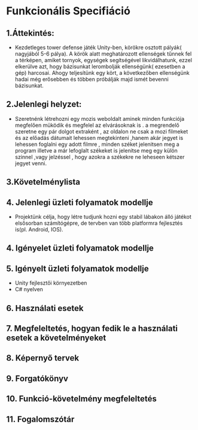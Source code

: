# Funkcionális Specifiáció

## 1.Áttekintés:
- Kezdetleges tower defense játék Unity-ben, körökre osztott 
pályák( nagyjából 5-6 pálya). A körök alatt meghatározott ellenségek tűnnek
fel a térképen, amiket tornyok, egységek segítségével likvidálhatunk,
ezzel elkerülve azt, hogy bázisunkat lerombolják ellenségünk( ezesetben a gép)
harcosai. Ahogy teljesítünk egy kört, a következőben ellenségünk hadai még erősebben
és többen próbálják majd ismét bevenni bázisunkat.

## 2.Jelenlegi helyzet:
- Szeretnénk létrehozni egy mozis weboldalt aminek minden funkciója megfelően müködik és megfelel az elvárásoknak is .
  a megrendelő szeretne egy pár dolgot extraként , az oldalon ne csak a mozi filmeket és az előadás dátumait lehessen megtekinteni ,hanem akár jegyet is lehessen foglalni egy adott filmre , minden széket jelenitsen meg a program illetve a már lefoglalt székeket is jelenitse meg egy külön szinnel ,vagy jelzéssel , hogy azokra a székekre ne leheseen kétszer jegyet venni.

## 3.Követelménylista

## 4. Jelenlegi üzleti folyamatok modellje
- Projektünk célja, hogy létre tudjunk hozni egy stabil lábakon álló játékot elsősorban számítógépre, de tervben van több platformra
fejlesztés is(pl. Android, IOS). 
  
## 4. Igényelet üzleti folyamatok modellje
  
## 5. Igényelt üzleti folyamatok modellje
- Unity fejlesztői környezetben
- C# nyelven

## 6. Használati esetek

## 7. Megfeleltetés, hogyan fedik le a használati esetek a követelményeket

## 8. Képernyő tervek

## 9. Forgatókönyv

## 10. Funkció-követelmény megfeleltetés

## 11. Fogalomszótár

